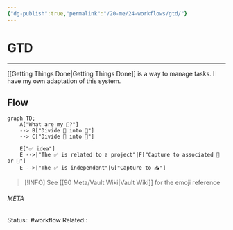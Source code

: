 ```yaml
---
{"dg-publish":true,"permalink":"/20-me/24-workflows/gtd/"}
---
```


# GTD
---
[[Getting Things Done\|Getting Things Done]] is a way to manage tasks. I have my own adaptation of this system.

## Flow
```mermaid
graph TD;
	A["What are my 🗻?"]
	--> B["Divide 🗻 into 🚧"]
	--> C["Divide 🚧 into 🎯"]

	E["✅ idea"]
	E -->|"The ✅ is related to a project"|F["Capture to associated 🚧 or 🎯"]
	E -->|"The ✅ is independent"|G["Capture to 📥"]
```

> [!INFO]
> See [[90 Meta/Vault Wiki\|Vault Wiki]] for the emoji reference




###### META
Status:: #workflow
Related:: 
